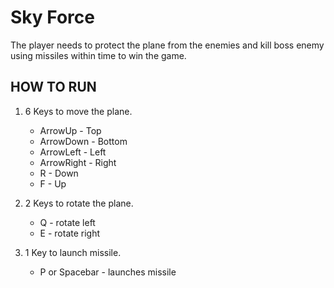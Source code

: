 # Sky Force

The player needs to protect the plane from the enemies and kill boss enemy using missiles within time to win the game.

## HOW TO RUN

1. 6 Keys to move the plane.
    - ArrowUp - Top
    - ArrowDown - Bottom
    - ArrowLeft - Left
    - ArrowRight - Right
    - R - Down
    - F - Up

2. 2 Keys to rotate the plane. 
    - Q - rotate left
    - E - rotate right

3. 1 Key to launch missile.
    - P or Spacebar - launches missile
